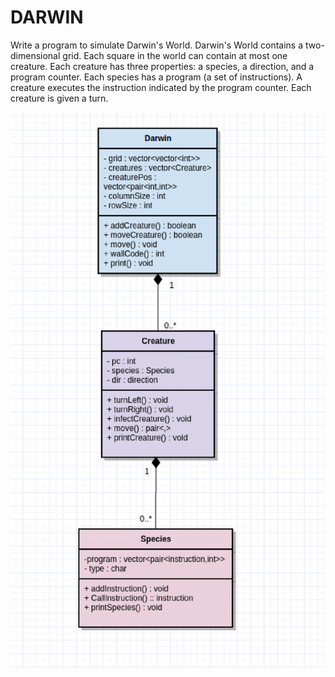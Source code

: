 # DARWIN

Write a program to simulate Darwin's World.
Darwin's World contains a two-dimensional grid. Each square in the world can contain at most one creature.
Each creature has three properties: a species, a direction, and a program counter. Each species has a program (a set of instructions).
A creature executes the instruction indicated by the program counter. Each creature is given a turn.

![DARWIN](/Darwin-1.png "Step 1")
